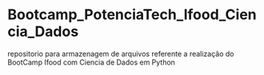 # Bootcamp_PotenciaTech_Ifood_Ciencia_Dados
repositorio para armazenagem de arquivos referente a realização do BootCamp Ifood com Ciencia de Dados em Python
